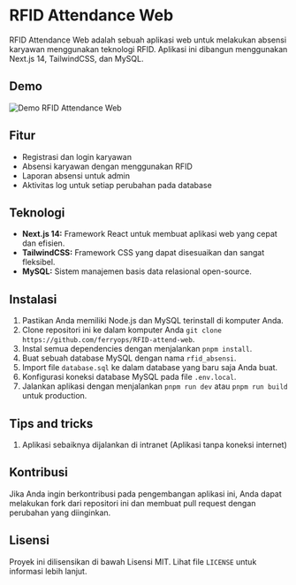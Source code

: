 # RFID Attendance Web

RFID Attendance Web adalah sebuah aplikasi web untuk melakukan absensi karyawan menggunakan teknologi RFID. Aplikasi ini dibangun menggunakan Next.js 14, TailwindCSS, dan MySQL.

## Demo
![Demo RFID Attendance Web](https://github.com/ferryops/RFID-attend-web/assets/53357609/1009cad8-390c-4280-a009-41281362f7ad)

## Fitur

- Registrasi dan login karyawan
- Absensi karyawan dengan menggunakan RFID
- Laporan absensi untuk admin
- Aktivitas log untuk setiap perubahan pada database

## Teknologi

- **Next.js 14:** Framework React untuk membuat aplikasi web yang cepat dan efisien.
- **TailwindCSS:** Framework CSS yang dapat disesuaikan dan sangat fleksibel.
- **MySQL:** Sistem manajemen basis data relasional open-source.

## Instalasi

1. Pastikan Anda memiliki Node.js dan MySQL terinstall di komputer Anda.
2. Clone repositori ini ke dalam komputer Anda `git clone https://github.com/ferryops/RFID-attend-web`.
3. Instal semua dependencies dengan menjalankan `pnpm install`.
4. Buat sebuah database MySQL dengan nama `rfid_absensi`.
5. Import file `database.sql` ke dalam database yang baru saja Anda buat.
6. Konfigurasi koneksi database MySQL pada file `.env.local`.
7. Jalankan aplikasi dengan menjalankan `pnpm run dev` atau `pnpm run build` untuk production.

## Tips and tricks
1. Aplikasi sebaiknya dijalankan di intranet (Aplikasi tanpa koneksi internet)

## Kontribusi

Jika Anda ingin berkontribusi pada pengembangan aplikasi ini, Anda dapat melakukan fork dari repositori ini dan membuat pull request dengan perubahan yang diinginkan.

## Lisensi

Proyek ini dilisensikan di bawah Lisensi MIT. Lihat file `LICENSE` untuk informasi lebih lanjut.
